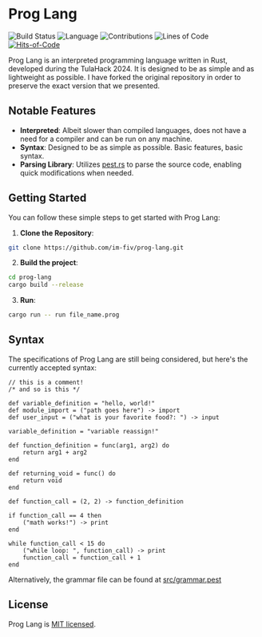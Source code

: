 # Prog Lang
![Build Status](https://github.com/im-fiv/prog-lang/actions/workflows/build.yml/badge.svg)
![Language](https://img.shields.io/badge/Language-Rust-orange)
![Contributions](https://img.shields.io/badge/Contributions-Open-brightgreen)
![Lines of Code](../image-data/badge.svg)
[![Hits-of-Code](https://hitsofcode.com/github/im-fiv/prog-lang?branch=main)](https://hitsofcode.com/github/im-fiv/prog-lang/view?branch=main)

Prog Lang is an interpreted programming language written in Rust, developed during the TulaHack 2024. It is designed to be as simple and as lightweight as possible. I have forked the original repository in order to preserve the exact version that we presented.

## Notable Features

- **Interpreted**: Albeit slower than compiled languages, does not have a need for a compiler and can be run on any machine.
- **Syntax**: Designed to be as simple as possible. Basic features, basic syntax.
- **Parsing Library**: Utilizes [pest.rs](https://pest.rs/) to parse the source code, enabling quick modifications when needed.
  
## Getting Started

You can follow these simple steps to get started with Prog Lang:


1. **Clone the Repository**:

```bash
git clone https://github.com/im-fiv/prog-lang.git
```

2. **Build the project**:

```bash
cd prog-lang
cargo build --release
```

3. **Run**:

```bash
cargo run -- run file_name.prog
```

## Syntax

The specifications of Prog Lang are still being considered, but here's the currently accepted syntax:

```proglang
// this is a comment!
/* and so is this */

def variable_definition = "hello, world!"
def module_import = ("path goes here") -> import
def user_input = ("what is your favorite food?: ") -> input

variable_definition = "variable reassign!"

def function_definition = func(arg1, arg2) do
	return arg1 + arg2
end

def returning_void = func() do
	return void
end

def function_call = (2, 2) -> function_definition

if function_call == 4 then
	("math works!") -> print
end

while function_call < 15 do
	("while loop: ", function_call) -> print
	function_call = function_call + 1
end
```

Alternatively, the grammar file can be found at [src/grammar.pest](../main/src/grammar.pest)

## License
Prog Lang is [MIT licensed](https://en.wikipedia.org/wiki/MIT_License).